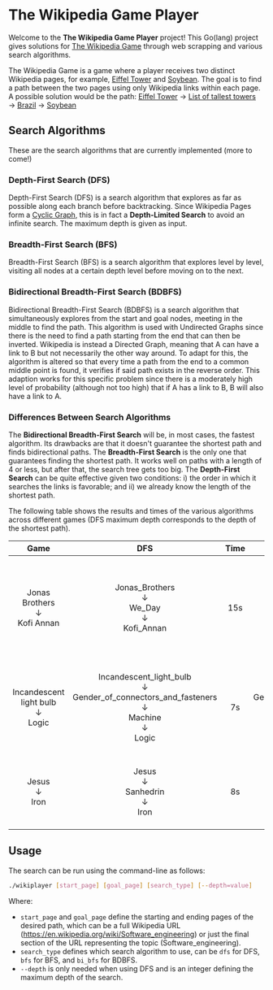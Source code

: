# The Wikipedia Game Player

Welcome to the **The Wikipedia Game Player** project!
This Go(lang) project gives solutions for [The Wikipedia Game](https://en.wikipedia.org/wiki/Wikipedia:Wiki_Game) through web scrapping and various search algorithms.

The Wikipedia Game is a game where a player receives two distinct Wikipedia pages, for example, [Eiffel Tower](https://en.wikipedia.org/wiki/Eiffel_Tower) and [Soybean](https://en.wikipedia.org/wiki/Soybean).
The goal is to find a path between the two pages using only Wikipedia links within each page.
A possible solution would be the path: [Eiffel Tower](https://en.wikipedia.org/wiki/Eiffel_Tower) &#8594; [List of tallest towers](https://en.wikipedia.org/wiki/List_of_tallest_towers) &#8594; [Brazil](https://en.wikipedia.org/wiki/Brazil) &#8594; [Soybean](https://en.wikipedia.org/wiki/Soybean)

## Search Algorithms
These are the search algorithms that are currently implemented (more to come!)

### Depth-First Search (DFS)
Depth-First Search (DFS) is a search algorithm that explores as far as possible along each branch before backtracking.
Since Wikipedia Pages form a [Cyclic Graph](https://en.wikipedia.org/wiki/Cyclic_graph), this is in fact a **Depth-Limited Search** to avoid an infinite search.
The maximum depth is given as input.

### Breadth-First Search (BFS)
Breadth-First Search (BFS) is a search algorithm that explores level by level, visiting all nodes at a certain depth level before moving on to the next.

### Bidirectional Breadth-First Search (BDBFS)
Bidirectional Breadth-First Search (BDBFS) is a search algorithm that simultaneously explores from the start and goal nodes, meeting in the middle to find the path.
This algorithm is used with Undirected Graphs since there is the need to find a path starting from the end that can then be inverted.
Wikipedia is instead a Directed Graph, meaning that A can have a link to B but not necessarily the other way around.
To adapt for this, the algorithm is altered so that every time a path from the end to a common middle point is found, it verifies if said path exists in the reverse order.
This adaption works for this specific problem since there is a moderately high level of probability (although not too high) that if A has a link to B, B will also have a link to A.

### Differences Between Search Algorithms
The **Bidirectional Breadth-First Search** will be, in most cases, the fastest algorithm. Its drawbacks are that it doesn't guarantee the shortest path and finds bidirectional paths.
The **Breadth-First Search** is the only one that guarantees finding the shortest path. It works well on paths with a length of 4 or less, but after that, the search tree gets too big.
The **Depth-First Search** can be quite effective given two conditions: i) the order in which it searches the links is favorable; and ii) we already know the length of the shortest path.

The following table shows the results and times of the various algorithms across different games (DFS maximum depth corresponds to the depth of the shortest path).

|                       Game                       |                                                                  DFS                                                                 | Time |                                                                  BFS                                                                 | Time |                                                                                    BDBFS                                                                                   | Time |
|:------------------------------------------------:|:------------------------------------------------------------------------------------------------------------------------------------:|:----:|:------------------------------------------------------------------------------------------------------------------------------------:|:----:|:--------------------------------------------------------------------------------------------------------------------------------------------------------------------------:|:----:|
|   Jonas Brothers <br/> &#8595; <br/> Kofi Annan  |                               Jonas_Brothers <br/> &#8595; <br/> We_Day <br/> &#8595; <br/> Kofi_Annan                               |  15s |                               Jonas_Brothers <br/> &#8595; <br/> We_Day <br/> &#8595; <br/> Kofi_Annan                               |  20s | Jonas_Brothers <br/> &#8595; <br/> Polydor_Records <br/> &#8595; <br/> Portugal <br/> &#8595; <br/> Secretary-General_of_the_United_Nations <br/> &#8595; <br/> Kofi_Annan |  7s  |
| Incandescent light bulb <br/> &#8595; <br/>Logic | Incandescent_light_bulb <br/> &#8595; <br/> Gender_of_connectors_and_fasteners <br/> &#8595; <br/> Machine <br/> &#8595; <br/> Logic |  7s  | Incandescent_light_bulb <br/> &#8595; <br/> Gender_of_connectors_and_fasteners <br/> &#8595; <br/> Machine <br/> &#8595; <br/> Logic |  57s |        Incandescent_light_bulb <br/> &#8595; <br/> Electric_light <br/> &#8595; <br/> Age_of_Enlightenment <br/> &#8595; <br/> Philosophy <br/> &#8595; <br/> Logic        |  3s  |
|           Jesus <br/> &#8595; <br/>Iron          |                                     Jesus <br/> &#8595; <br/> Sanhedrin <br/> &#8595; <br/> Iron                                     |  8s  |                                     Jesus <br/> &#8595; <br/> Sanhedrin <br/> &#8595; <br/> Iron                                     |  14s |                                         Jesus <br/> &#8595; <br/> Jerusalem <br/> &#8595; <br/> Bronze_Age <br/> &#8595; <br/> Iron                                        |  6s  |



## Usage

The search can be run using the command-line as follows:
```bash
./wikiplayer [start_page] [goal_page] [search_type] [--depth=value]
```
Where:
- `start_page` and `goal_page` define the starting and ending pages of the desired path, which can be a full Wikipedia URL (https://en.wikipedia.org/wiki/Software_engineering) or just the final section of the URL representing the topic (Software_engineering).
- `search_type` defines which search algorithm to use, can be `dfs` for DFS, `bfs` for BFS, and `bi_bfs` for BDBFS.
- `--depth` is only needed when using DFS and is an integer defining the maximum depth of the search.
